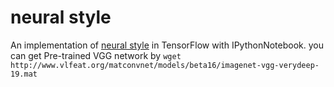 # neural style
An implementation of [neural style][paper] in TensorFlow with IPythonNotebook.
you can get Pre-trained VGG network by
`wget http://www.vlfeat.org/matconvnet/models/beta16/imagenet-vgg-verydeep-19.mat`

[paper]: http://arxiv.org/pdf/1508.06576v2.pdf
